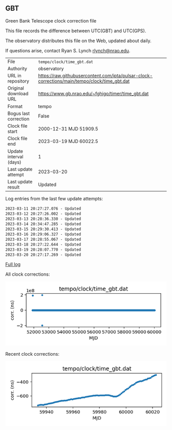
## GBT

Green Bank Telescope clock correction file

This file records the difference between UTC(GBT) and UTC(GPS).

The observatory distributes this file on the Web, updated about daily.

If questions arise, contact Ryan S. Lynch <rlynch@nrao.edu>.

|     |     |
|:--- |:--- |
| File | `tempo/clock/time_gbt.dat` |
| Authority | observatory |
| URL in repository | <https://raw.githubusercontent.com/ipta/pulsar-clock-corrections/main/tempo/clock/time_gbt.dat> |
| Original download URL | <https://www.gb.nrao.edu/~fghigo/timer/time_gbt.dat> |
| Format | tempo |
| Bogus last correction | False |
| Clock file start | 2000-12-31 MJD 51909.5 |
| Clock file end | 2023-03-19 MJD 60022.5 |
| Update interval (days) | 1 |
| Last update attempt | 2023-03-20 |
| Last update result | Updated |

Log entries from the last few update attempts:
```
2023-03-11 20:27:27.076 - Updated
2023-03-12 20:27:26.002 - Updated
2023-03-13 20:28:36.330 - Updated
2023-03-14 20:34:47.285 - Updated
2023-03-15 20:29:30.413 - Updated
2023-03-16 20:29:06.327 - Updated
2023-03-17 20:28:55.067 - Updated
2023-03-18 20:27:22.644 - Updated
2023-03-19 20:28:07.770 - Updated
2023-03-20 20:27:17.269 - Updated
```
[Full log](https://raw.githubusercontent.com/ipta/pulsar-clock-corrections/main/log/tempo/clock/time_gbt.dat.log)


All clock corrections:

![plot of all clock corrections](time_gbt.dat.png "All corrections")

Recent clock corrections:

![plot of recent clock corrections](time_gbt.dat.short.png "Recent corrections")

